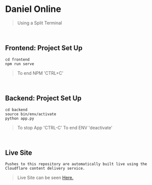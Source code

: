 
# Daniel Online

> Using a Split Terminal

&nbsp;

## Frontend: Project Set Up
```
cd frontend
npm run serve
```
> To end NPM 'CTRL+C'

&nbsp;

## Backend: Project Set Up
```
cd backend
source bin/env/activate
python app.py
```
> To stop App 'CTRL-C'
> To end ENV 'deactivate'

&nbsp;

## Live Site
```
Pushes to this repository are automatically built live using the Cloudflare content delivery service.
```
>  Live Site can be seen [Here.](https://danielonline.pages.dev/)


&nbsp;
